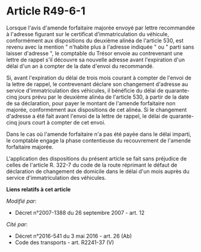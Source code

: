 # Article R49-6-1

Lorsque l'avis d'amende forfaitaire majorée envoyé par lettre recommandée à l'adresse figurant sur le certificat
d'immatriculation du véhicule, conformément aux dispositions du deuxième alinéa de l'article 530, est revenu avec la mention
" n'habite plus à l'adresse indiquée " ou " parti sans laisser d'adresse ", le comptable du Trésor envoie au contrevenant une
lettre de rappel s'il découvre sa nouvelle adresse avant l'expiration d'un délai d'un an à compter de la date d'envoi du
recommandé. 

Si, avant l'expiration du délai de trois mois courant à compter de l'envoi de la lettre de rappel, le contrevenant déclare
son changement d'adresse au service d'immatriculation des véhicules, il bénéficie du délai de quarante-cinq jours prévu par
le deuxième alinéa de l'article 530, à partir de la date de sa déclaration, pour payer le montant de l'amende forfaitaire non
majorée, conformément aux dispositions de cet alinéa. Si le changement d'adresse a été fait avant l'envoi de la lettre de
rappel, le délai de quarante-cinq jours court à compter de cet envoi. 

Dans le cas où l'amende forfaitaire n'a pas été payée dans le délai imparti, le comptable engage la phase contentieuse du
recouvrement de l'amende forfaitaire majorée.

L'application des dispositions du présent article se fait sans préjudice de celles de l'article R. 322-7 du code de la route
réprimant le défaut de déclaration de changement de domicile dans le délai d'un mois auprès du service d'immatriculation des
véhicules.

**Liens relatifs à cet article**

_Modifié par_:

  - Décret n°2007-1388 du 26 septembre 2007 - art. 12

_Cité par_:

  - Décret n°2016-541 du 3 mai 2016 - art. 26 (Ab)
  - Code des transports - art. R2241-37 (V)
